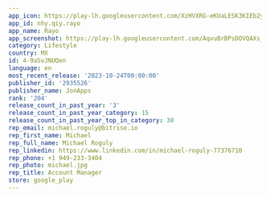 ```yaml
---
app_icon: https://play-lh.googleusercontent.com/XzHVXRG-eKUaLESK3KIEb2yf6pXNaV7MJIhZui28dbnkx4X9RaJcafvT7k9zf_-PkWE
app_id: nhy.qiy.rayo
app_name: Rayo
app_screenshot: https://play-lh.googleusercontent.com/AqvuBrBPsDOVQAXs_a-U6pL7CQkxFzmbfl455It4mw0M8WN8KVZT-HND6ni5GO-beQ
category: Lifestyle
country: MX
id: 4-9aSvJNUQen
language: en
most_recent_release: '2023-10-24T00:00:00'
publisher_id: '2935526'
publisher_name: JonApps
rank: '204'
release_count_in_past_year: '3'
release_count_in_past_year_category: 15
release_count_in_past_year_top_in_category: 30
rep_email: michael.roguly@bitrise.io
rep_first_name: Michael
rep_full_name: Michael Roguly
rep_linkedin: https://www.linkedin.com/in/michael-roguly-77376710
rep_phone: +1 949-233-3404
rep_photo: michael.jpg
rep_title: Account Manager
store: google_play
---
```

